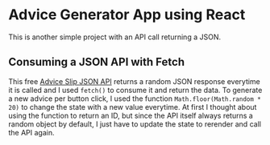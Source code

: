 # Advice Generator App using React

This is another simple project with an API call returning a JSON.

## Consuming a JSON API with Fetch

This free [Advice Slip JSON API](https://api.adviceslip.com/) returns a random JSON response everytime it is called and I used ```fetch()``` to consume it and return the data. To generate a new advice per button click, I used the function ```Math.floor(Math.random * 20)``` to change the state with a new value everytime. At first I thought about using the function to return an ID, but since the API itself always returns a random object by default, I just have to update the state to rerender and call the API again.
